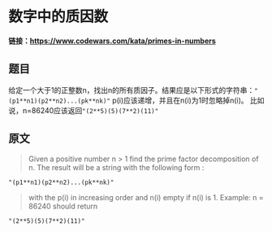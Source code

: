 # 数字中的质因数

**链接：https://www.codewars.com/kata/primes-in-numbers**

## 题目
给定一个大于1的正整数n，找出n的所有质因子。结果应是以下形式的字符串：`"(p1**n1)(p2**n2)...(pk**nk)"`
p(i)应该递增，并且在n(i)为1时忽略掉n(i)。
比如说，n=86240应该返回`"(2**5)(5)(7**2)(11)"`


## 原文

> Given a positive number n > 1 find the prime factor decomposition of n. The result will be a string with the following form :

`"(p1**n1)(p2**n2)...(pk**nk)"`

> with the p(i) in increasing order and n(i) empty if n(i) is 1.
Example: n = 86240 should return 

`"(2**5)(5)(7**2)(11)"`